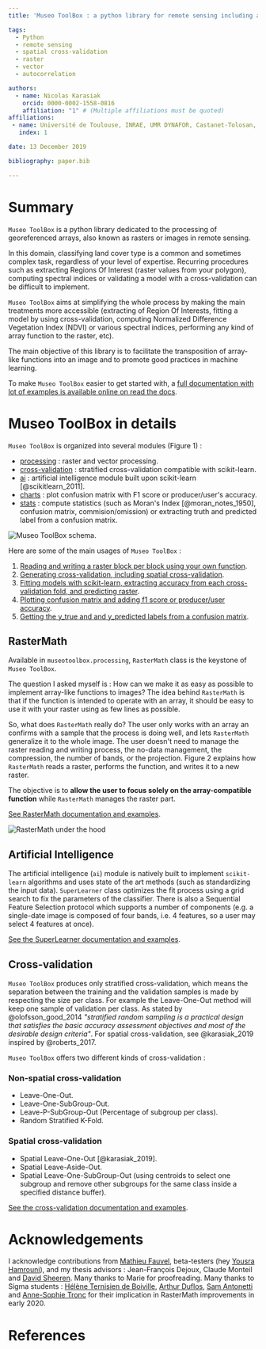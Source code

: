 ```yaml
---
title: 'Museo ToolBox : a python library for remote sensing including a new way to handle rasters.'

tags:
  - Python
  - remote sensing
  - spatial cross-validation
  - raster
  - vector
  - autocorrelation

authors:
  - name: Nicolas Karasiak
    orcid: 0000-0002-1558-0816
    affiliation: "1" # (Multiple affiliations must be quoted)
affiliations:
 - name: Université de Toulouse, INRAE, UMR DYNAFOR, Castanet-Tolosan, France
   index: 1

date: 13 December 2019

bibliography: paper.bib

---
```


# Summary

`Museo ToolBox` is a python library dedicated to the processing of georeferenced arrays, also known as rasters or images in remote sensing.

In this domain, classifying land cover type is a common and sometimes complex task, regardless of your level of expertise. Recurring procedures such as extracting Regions Of Interest (raster values from your polygon), computing spectral indices or validating a model with a cross-validation can be difficult to implement.

`Museo ToolBox` aims at simplifying the whole process by making the main treatments more accessible (extracting of Region Of Interests, fitting a model by using cross-validation, computing Normalized Difference Vegetation Index (NDVI) or various spectral indices, performing any kind of array function to the raster, etc).

The main objective of this library is to facilitate the transposition of array-like functions into an image and to promote good practices in machine learning.

To make `Museo ToolBox` easier to get started with, a [full documentation with lot of examples is available online on read the docs](http://museotoolbox.readthedocs.io/).

# Museo ToolBox in details

`Museo ToolBox` is organized into several modules (Figure 1) :

- [processing](https://museotoolbox.readthedocs.io/en/latest/modules/museotoolbox.processing.html) : raster and vector processing.
- [cross-validation](https://museotoolbox.readthedocs.io/en/latest/modules/museotoolbox.cross_validation.html) : stratified cross-validation compatible with scikit-learn.
- [ai](https://museotoolbox.readthedocs.io/en/latest/modules/museotoolbox.ai.html) :  artificial intelligence module built upon scikit-learn [@scikitlearn_2011].
- [charts](https://museotoolbox.readthedocs.io/en/latest/modules/museotoolbox.charts.html) : plot confusion matrix with F1 score or producer/user's accuracy.
- [stats](https://museotoolbox.readthedocs.io/en/latest/modules/museotoolbox.stats.html) : compute statistics (such as Moran's Index [@moran_notes_1950], confusion matrix, commision/omission) or extracting truth and predicted label from a confusion matrix.

![Museo ToolBox schema.](metadata/schema.png)



Here are some of the main usages of `Museo ToolBox` :

1. [Reading and writing a raster block per block using your own function](https://museotoolbox.readthedocs.io/en/latest/modules/processing/museotoolbox.processing.RasterMath.html).
2. [Generating cross-validation, including spatial cross-validation](https://museotoolbox.readthedocs.io/en/latest/auto_examples/index.html#cross-validation).
3. [Fitting models with scikit-learn, extracting accuracy from each cross-validation fold, and predicting raster](https://museotoolbox.readthedocs.io/en/latest/modules/ai/museotoolbox.ai.SuperLearner.html).
4. [Plotting confusion matrix and adding f1 score or producer/user accuracy](https://museotoolbox.readthedocs.io/en/latest/modules/charts/museotoolbox.charts.PlotConfusionMatrix.html#museotoolbox.charts.PlotConfusionMatrix).
5. [Getting the y_true and and y_predicted labels from a confusion matrix](https://museotoolbox.readthedocs.io/en/latest/modules/stats/museotoolbox.stats.retrieve_y_from_confusion_matrix.html).

## RasterMath

Available in `museotoolbox.processing`, `RasterMath` class is the keystone of ``Museo ToolBox``.

The question I asked myself is : How can we make it as easy as possible to implement array-like functions  to images? The idea behind ``RasterMath`` is that if the function is intended to operate with an array, it should be easy to use it with your raster using as few lines as possible.

So, what does ``RasterMath`` really do? The user only works with an array an confirms with a sample that the process is doing well, and lets `RasterMath` generalize it to the whole image. The user doesn't need to manage the raster reading and writing process, the no-data management, the compression, the number of bands, or the projection. Figure 2 explains how `RasterMath` reads a raster, performs the function, and writes it to a new raster.

The objective is to **allow the user to focus solely on the array-compatible function** while ``RasterMath`` manages the raster part.

[See RasterMath documentation and examples](https://museotoolbox.readthedocs.io/en/latest/modules/processing/museotoolbox.processing.RasterMath.html).

![RasterMath under the hood](metadata/RasterMath_schema.png)

## Artificial Intelligence

The artificial intelligence  (`ai`) module is natively built to implement ``scikit-learn`` algorithms and uses state of the art methods (such as standardizing the input data). ``SuperLearner`` class optimizes the fit process using a grid search to fix the parameters of the classifier. There is also a Sequential Feature Selection protocol which supports a number of components (e.g.  a single-date image is composed of four bands, i.e. 4 features, so a user may select 4 features at once).

[See the SuperLearner documentation and examples](https://museotoolbox.readthedocs.io/en/latest/modules/ai/museotoolbox.ai.SuperLearner.html).

## Cross-validation

``Museo ToolBox`` produces only stratified cross-validation, which means the separation between the training and the validation samples is made by respecting the size per class.
For example the Leave-One-Out method will keep one sample of validation per class. As stated by @olofsson_good_2014 *"stratified random sampling is a practical design that satisfies the
basic accuracy assessment objectives and most of the desirable design
criteria"*. For spatial cross-validation, see @karasiak_2019 inspired by @roberts_2017.

``Museo ToolBox`` offers two different kinds of cross-validation :

### Non-spatial cross-validation

- Leave-One-Out.
- Leave-One-SubGroup-Out.
- Leave-P-SubGroup-Out (Percentage of subgroup per class).
- Random Stratified K-Fold.

### Spatial cross-validation

- Spatial Leave-One-Out [@karasiak_2019].
- Spatial Leave-Aside-Out.
- Spatial Leave-One-SubGroup-Out (using centroids to select one subgroup and remove other subgroups for the same class inside a specified distance buffer).

[See the cross-validation documentation and examples](https://museotoolbox.readthedocs.io/en/latest/auto_examples/index.html#cross-validation).

# Acknowledgements

I acknowledge contributions from [Mathieu Fauvel](http://fauvel.mathieu.free.fr/), beta-testers (hey [Yousra Hamrouni](https://github.com/yousraH)), and my thesis advisors : Jean-François Dejoux, Claude Monteil and [David Sheeren](https://dsheeren.github.io/). Many thanks to Marie for proofreading.
Many thanks to Sigma students : [Hélène Ternisien de Boiville](https://github.com/HTDBD), [Arthur Duflos](https://github.com/ArthurDfs), [Sam Antonetti](https://github.com/santonetti) and [Anne-Sophie Tronc](https://github.com/AnneSophieTronc) for their implication in RasterMath improvements in early 2020.

# References
